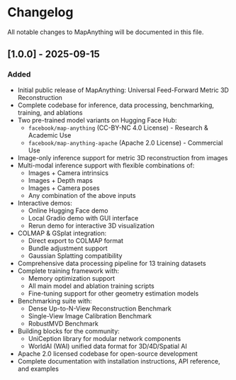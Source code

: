 # Changelog

All notable changes to MapAnything will be documented in this file.

## [1.0.0] - 2025-09-15

### Added
- Initial public release of MapAnything: Universal Feed-Forward Metric 3D Reconstruction
- Complete codebase for inference, data processing, benchmarking, training, and ablations
- Two pre-trained model variants on Hugging Face Hub:
  - `facebook/map-anything` (CC-BY-NC 4.0 License) - Research & Academic Use
  - `facebook/map-anything-apache` (Apache 2.0 License) - Commercial Use
- Image-only inference support for metric 3D reconstruction from images
- Multi-modal inference support with flexible combinations of:
  - Images + Camera intrinsics
  - Images + Depth maps
  - Images + Camera poses
  - Any combination of the above inputs
- Interactive demos:
  - Online Hugging Face demo
  - Local Gradio demo with GUI interface
  - Rerun demo for interactive 3D visualization
- COLMAP & GSplat integration:
  - Direct export to COLMAP format
  - Bundle adjustment support
  - Gaussian Splatting compatibility
- Comprehensive data processing pipeline for 13 training datasets
- Complete training framework with:
  - Memory optimization support
  - All main model and ablation training scripts
  - Fine-tuning support for other geometry estimation models
- Benchmarking suite with:
  - Dense Up-to-N-View Reconstruction Benchmark
  - Single-View Image Calibration Benchmark
  - RobustMVD Benchmark
- Building blocks for the community:
  - UniCeption library for modular network components
  - WorldAI (WAI) unified data format for 3D/4D/Spatial AI
- Apache 2.0 licensed codebase for open-source development
- Complete documentation with installation instructions, API reference, and examples
